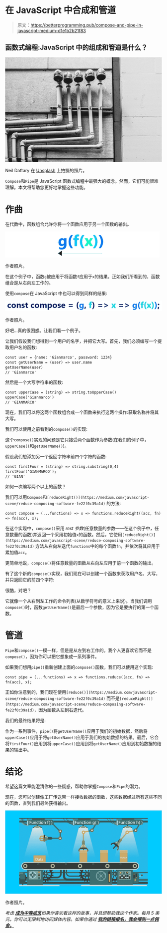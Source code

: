 # 在 JavaScript 中合成和管道

> 原文：<https://betterprogramming.pub/compose-and-pipe-in-javascript-medium-d1e1b2b21f83>

## 函数式编程:JavaScript 中的**组成**和**管道**是什么？

![](img/e0e5b6ad485fcc0a17506415b0041dea.png)

Neil Daftary 在 [Unsplash](https://unsplash.com?utm_source=medium&utm_medium=referral) 上拍摄的照片。

`Compose`和`Pipe`是 JavaScript 函数式编程中最强大的概念。然而，它们可能很难理解。本文将帮助您更好地掌握这些功能。

# **作曲**

在代数中，函数组合允许你将一个函数应用于另一个函数的输出。

![](img/edb944b75c5963b2dbe8eafc908f16e4.png)

作者照片。

在这个例子中，函数`g`被应用于将函数`f`应用于`x`的结果。正如我们所看到的，函数组合是从右向左工作的。

使用`compose`在 JavaScript 中也可以得到同样的结果:

![](img/d79cc605b4496171588e66b0fb7a83ae.png)

作者照片。

好吧…真的很困惑。让我们看一个例子。

让我们假设我们想得到一个用户的名字，并把它大写。首先，我们必须编写一个提取用户名的函数:

```
const user = {name: 'Gianmarco', password: 1234}
const getUserName = (user) => user.name
getUserName(user)
// 'Gianmarco'
```

然后是一个大写字符串的函数:

```
const upperCase = (string) => string.toUpperCase()
upperCase('Gianmarco')
// 'GIANMARCO'
```

现在，我们可以将这两个函数组合成一个函数来执行这两个操作:获取名称并将其大写。

我们可以使用之前看到的`compose()`的实现:

这个`compose()`实现的问题是它只接受两个函数作为参数(在我们的例子中，`upperCase()`和`getUserName()`)。

假设我们想添加另一个返回字符串前四个字符的函数:

```
const firstFour = (string) => string.substring(0,4)
firstFour(‘GIANMARCO’);
// 'GIAN'
```

如何一次编写两个以上的函数？

我们可以用`Compose`和`[reduceRight()](https://medium.com/javascript-scene/reduce-composing-software-fe22f0c39a1d)` 的方法:

```
const compose = (...functions) => x => functions.reduceRight((acc, fn) => fn(acc), x);
```

在这个实现中，`compose()`采用 *rest 参数*(任意数量的参数——在这个例子中，任意数量的函数)并返回一个采用初始值`x`的函数。然后，它使用`[reduceRight()](https://medium.com/javascript-scene/reduce-composing-software-fe22f0c39a1d)` 方法从右向左迭代`functions`中的每个函数`fn`，并依次将其应用于累加值`acc`。

更简单地说，`compose()`将任意数量的函数从右向左应用于前一个函数的输出。

有了这个新的`compose()`实现，我们现在可以创建一个函数来获取用户名，大写，并只返回它的前四个字符:

很酷，对吧？

它就像一个从右到左工作的命令列表(从数学符号的意义上来说)。当我们调用`compose()`时，函数`getUserName()`是最后一个参数，因为它是要执行的第一个函数。

# **管道**

`Pipe`和`compose()`一模一样，但是是从左到右工作的。我个人更喜欢它而不是`compose()`，因为你可以把它想象成一系列事件。

如果我们想用`pipe()`重新创建上面的`compose()`函数，我们可以使用这个实现:

```
const pipe = (...functions) => x => functions.reduce((acc, fn) => fn(acc), x);
```

正如你注意到的，我们现在使用`[reduce()](https://medium.com/javascript-scene/reduce-composing-software-fe22f0c39a1d)` 而不是`[reduceRight()](https://medium.com/javascript-scene/reduce-composing-software-fe22f0c39a1d)`，因为函数从左到右迭代。

我们的最终结果将是:

作为一系列事件，`pipe()`将`getUserName()`应用于我们的初始数据，然后将`upperCase()`应用于将`getUserName()`应用于我们的初始数据的结果。最后，它会将`firstFour()`应用到将`upperCase()`应用到将`getUserName()`应用到初始数据的结果的输出中。

# 结论

希望这篇文章能澄清你的一些疑惑，帮助你掌握`Compose`和`Pipe`的潜力。

现在，您可以创建像工厂传送带一样接收数据的函数，这些数据经过所有这些不同的函数，直到我们最终获得输出。

![](img/81f4cf88ec6df7af330a3bc09c648c8d.png)

作者照片。

*考虑* [***成为中等成员***](https://ebelinggianmarco.medium.com/membership)**如果你喜欢看这样的故事，并且想帮助我这个作家。每月 5 美元，你可以无限制地访问媒体内容。如果你通过* [***我的链接报名，我会得到一点佣金。***](https://ebelinggianmarco.medium.com/membership)*